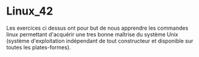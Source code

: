 # Linux_42

Les exercices ci dessus ont pour but de nous apprendre les commandes linux permettant d'acquérir une  tres bonne maîtrise du système Unix (système d'exploitation indépendant de tout constructeur et disponible sur toutes les plates-formes).
